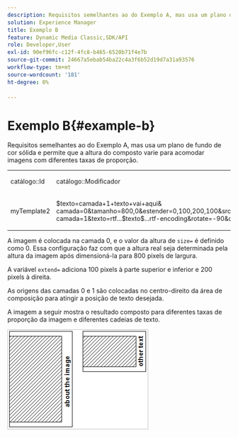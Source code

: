 ```yaml
---
description: Requisitos semelhantes ao do Exemplo A, mas usa um plano de fundo de cor sólida e permite que a altura do composto varie para acomodar imagens com diferentes taxas de proporção.
solution: Experience Manager
title: Exemplo B
feature: Dynamic Media Classic,SDK/API
role: Developer,User
exl-id: 90ef96fc-c12f-4fc8-b465-6520b71f4e7b
source-git-commit: 24667a5ebab54ba22c4a3f6b52d19d7a31a93576
workflow-type: tm+mt
source-wordcount: '181'
ht-degree: 0%

---
```


# Exemplo B{#example-b}

Requisitos semelhantes ao do Exemplo A, mas usa um plano de fundo de cor sólida e permite que a altura do composto varie para acomodar imagens com diferentes taxas de proporção.

<table id="simpletable_37BA3B2A75A9468C9ADEBBC034BADAE7"> 
 <tr class="strow"> 
  <td class="stentry"> <p><span class="codeph"> catálogo::Id</span> </p> </td> 
  <td class="stentry"> <p><span class="codeph"> catálogo::Modificador</span> </p></td> 
 </tr> 
 <tr class="strow"> 
  <td class="stentry"> <p><span class="codeph">myTemplate2</span> </p></td> 
  <td class="stentry"> <p><span class="codeph"> $texto=camada+1+texto+vai+aqui&amp; camada=0&amp;tamanho=800,0&amp;estender=0,100,200,100&amp;src=$objeto$&amp;origemN=.5,0&amp; camada=1&amp;texto=rtf...$texto$...rtf-encoding&amp;rotate=-90&amp;originN=.5,0&amp;posN=0.5,0</span> </p></td> 
 </tr> 
</table>

A imagem é colocada na camada 0, e o valor da altura de `size=` é definido como 0. Essa configuração faz com que a altura real seja determinada pela altura da imagem após dimensioná-la para 800 pixels de largura.

A variável `extend=` adiciona 100 pixels à parte superior e inferior e 200 pixels à direita.

As origens das camadas 0 e 1 são colocadas no centro-direito da área de composição para atingir a posição de texto desejada.

A imagem a seguir mostra o resultado composto para diferentes taxas de proporção da imagem e diferentes cadeias de texto.

![Exemplo de imagem B](assets/exampleb.png)
